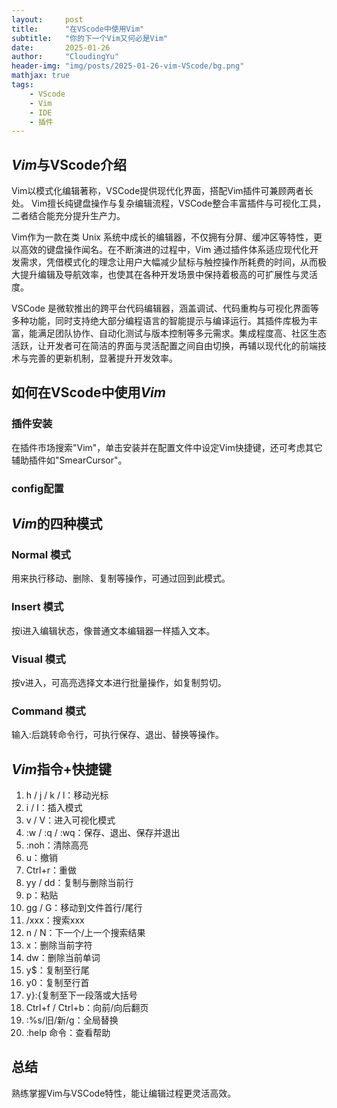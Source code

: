 ```yaml
---
layout:     post
title:      "在VScode中使用Vim"
subtitle:   "你的下一个Vim又何必是Vim"
date:       2025-01-26
author:     "CloudingYu"
header-img: "img/posts/2025-01-26-vim-VScode/bg.png"
mathjax: true
tags:
    - VScode
    - Vim
    - IDE
    - 插件
---
```

## *Vim*与VScode介绍
Vim以模式化编辑著称，VSCode提供现代化界面，搭配Vim插件可兼顾两者长处。
Vim擅长纯键盘操作与复杂编辑流程，VSCode整合丰富插件与可视化工具，二者结合能充分提升生产力。

Vim作为一款在类 Unix 系统中成长的编辑器，不仅拥有分屏、缓冲区等特性，更以高效的键盘操作闻名。在不断演进的过程中，Vim 通过插件体系适应现代化开发需求，凭借模式化的理念让用户大幅减少鼠标与触控操作所耗费的时间，从而极大提升编辑及导航效率，也使其在各种开发场景中保持着极高的可扩展性与灵活度。

VSCode 是微软推出的跨平台代码编辑器，涵盖调试、代码重构与可视化界面等多种功能，同时支持绝大部分编程语言的智能提示与编译运行。其插件库极为丰富，能满足团队协作、自动化测试与版本控制等多元需求。集成程度高、社区生态活跃，让开发者可在简洁的界面与灵活配置之间自由切换，再辅以现代化的前端技术与完善的更新机制，显著提升开发效率。

## 如何在VScode中使用*Vim*
### 插件安装
在插件市场搜索"Vim"，单击安装并在配置文件中设定Vim快捷键，还可考虑其它辅助插件如"SmearCursor"。
### config配置

## *Vim*的四种模式
### Normal 模式
用来执行移动、删除、复制等操作，可通过<Esc>回到此模式。
### Insert 模式
按i进入编辑状态，像普通文本编辑器一样插入文本。
### Visual 模式
按v进入，可高亮选择文本进行批量操作，如复制剪切。
### Command 模式
输入:后跳转命令行，可执行保存、退出、替换等操作。

## *Vim*指令+快捷键
1. h / j / k / l：移动光标  
2. i / I：插入模式  
3. v / V：进入可视化模式  
4. :w / :q / :wq：保存、退出、保存并退出  
5. :noh：清除高亮  
6. u：撤销  
7. Ctrl+r：重做  
8. yy / dd：复制与删除当前行  
9. p：粘贴  
10. gg / G：移动到文件首行/尾行  
11. /xxx：搜索xxx  
12. n / N：下一个/上一个搜索结果  
13. x：删除当前字符  
14. dw：删除当前单词  
15. y$：复制至行尾  
16. y0：复制至行首  
17. y}:{复制至下一段落或大括号  
18. Ctrl+f / Ctrl+b：向前/向后翻页  
19. :%s/旧/新/g：全局替换  
20. :help 命令：查看帮助  

## 总结
熟练掌握Vim与VSCode特性，能让编辑过程更灵活高效。
